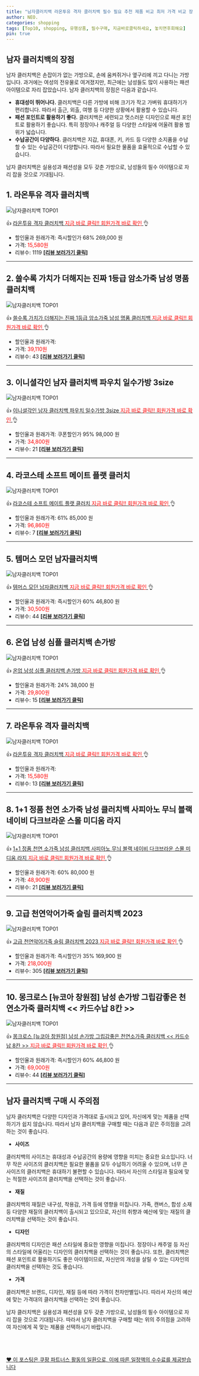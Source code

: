 ```yaml
---
title: "남자클러치백 라온투유 격자 클러치백 필수 필요 추천 제품 비교 최저 가격 비교 장점 구매 후기 구매평"
author: NEO.
categories: shopping
tags: [Top10, shopping, 유행상품, 필수구매, 지금바로클릭하세요, 놓치면후회해요]
pin: true
---
```

**<h2>남자 클러치백의 장점</h2>**

남자 클러치백은 손잡이가 없는 가방으로, 손에 움켜쥐거나 옆구리에 끼고 다니는 가방입니다. 과거에는 여성의 전유물로 여겨졌지만, 최근에는 남성들도 많이 사용하는 패션 아이템으로 자리 잡았습니다. 남자 클러치백의 장점은 다음과 같습니다.

* **휴대성이 뛰어나다.** 클러치백은 다른 가방에 비해 크기가 작고 가벼워 휴대하기가 편리합니다. 따라서 출근, 외출, 여행 등 다양한 상황에서 활용할 수 있습니다.
* **패션 포인트로 활용하기 좋다.** 클러치백은 세련되고 멋스러운 디자인으로 패션 포인트로 활용하기 좋습니다. 특히 정장이나 캐주얼 등 다양한 스타일에 어울려 활용 범위가 넓습니다.
* **수납공간이 다양하다.** 클러치백은 지갑, 휴대폰, 키, 카드 등 다양한 소지품을 수납할 수 있는 수납공간이 다양합니다. 따라서 필요한 물품을 효율적으로 수납할 수 있습니다.

남자 클러치백은 실용성과 패션성을 모두 갖춘 가방으로, 남성들의 필수 아이템으로 자리 잡을 것으로 기대됩니다.

   

## 1. 라온투유 격자 클러치백

![남자클러치백 TOP01](https://thumbnail10.coupangcdn.com/thumbnails/remote/490x490ex/image/rs_quotation_api/9l4a5ble/67e36b90e6c14d3a86889835181c7514.jpg)


👍 [라온투유 격자 클러치백 <font color=red> 지금 바로 클릭!! 회원가격 바로 확인 </font> ](https://link.coupang.com/re/AFFSDP?lptag=AF3617701&subid=GithubCoopas&pageKey=6078107414&traceid=V0-153&itemId=11253254195&vendorItemId=78530312498) 👌 


- 할인율과 원래가격: 즉시할인가 68%  269,000   원
- 가격: <span style='color:red'>15,580원</span>
- 리뷰수: 1119  [**[리뷰 보러가기 클릭]**](https://link.coupang.com/re/AFFSDP?lptag=AF3617701&subid=GithubCoopas&pageKey=6078107414&traceid=V0-153&itemId=11253254195&vendorItemId=78530312498)

---


   

## 2. 쓸수록 가치가 더해지는 진짜 1등급 암소가죽 남성 명품 클러치백

![남자클러치백 TOP01](https://thumbnail9.coupangcdn.com/thumbnails/remote/490x490ex/image/vendor_inventory/659f/f6e1c3cf41f416554d8ddec806d8a1cb595e18c99c3cee7b0344b956045c.jpeg)


👍 [쓸수록 가치가 더해지는 진짜 1등급 암소가죽 남성 명품 클러치백 <font color=red> 지금 바로 클릭!! 회원가격 바로 확인 </font> ](https://link.coupang.com/re/AFFSDP?lptag=AF3617701&subid=GithubCoopas&pageKey=7713084196&traceid=V0-153&itemId=20680703156&vendorItemId=87848757717) 👌 


- 할인율과 원래가격: 
- 가격: <span style='color:red'>39,110원</span>
- 리뷰수: 43  [**[리뷰 보러가기 클릭]**](https://link.coupang.com/re/AFFSDP?lptag=AF3617701&subid=GithubCoopas&pageKey=7713084196&traceid=V0-153&itemId=20680703156&vendorItemId=87848757717)

---


   

## 3. 이니셜각인 남자 클러치백 파우치 일수가방 3size

![남자클러치백 TOP01](https://thumbnail10.coupangcdn.com/thumbnails/remote/490x490ex/image/vendor_inventory/0448/aa955f44190e6a299daf1d80c636762201a19a74d682b1bdd54b8f9946e1.jpg)


👍 [이니셜각인 남자 클러치백 파우치 일수가방 3size <font color=red> 지금 바로 클릭!! 회원가격 바로 확인 </font> ](https://link.coupang.com/re/AFFSDP?lptag=AF3617701&subid=GithubCoopas&pageKey=5569263176&traceid=V0-153&itemId=8863528812&vendorItemId=76150236257) 👌 


- 할인율과 원래가격: 쿠폰할인가 95%  98,000   원
- 가격: <span style='color:red'>34,800원</span>
- 리뷰수: 21  [**[리뷰 보러가기 클릭]**](https://link.coupang.com/re/AFFSDP?lptag=AF3617701&subid=GithubCoopas&pageKey=5569263176&traceid=V0-153&itemId=8863528812&vendorItemId=76150236257)

---


   

## 4. 라코스테 소프트 메이트 플랫 클러치

![남자클러치백 TOP01](https://thumbnail10.coupangcdn.com/thumbnails/remote/490x490ex/image/retail/images/4313050393913505-8ad2f528-de22-4e43-b54f-0efb786c6bed.jpg)


👍 [라코스테 소프트 메이트 플랫 클러치 <font color=red> 지금 바로 클릭!! 회원가격 바로 확인 </font> ](https://link.coupang.com/re/AFFSDP?lptag=AF3617701&subid=GithubCoopas&pageKey=6386022348&traceid=V0-153&itemId=13590042673&vendorItemId=80843226434) 👌 


- 할인율과 원래가격: 61%  85,000   원
- 가격: <span style='color:red'>96,860원</span>
- 리뷰수: 7  [**[리뷰 보러가기 클릭]**](https://link.coupang.com/re/AFFSDP?lptag=AF3617701&subid=GithubCoopas&pageKey=6386022348&traceid=V0-153&itemId=13590042673&vendorItemId=80843226434)

---


   

## 5. 템머스 모던 남자클러치백

![남자클러치백 TOP01](https://thumbnail8.coupangcdn.com/thumbnails/remote/490x490ex/image/vendor_inventory/9f2b/c03fbe6b4b042a8eb94ef3e7573359f1d206bab6671621a912b31b58d4da.jpg)


👍 [템머스 모던 남자클러치백 <font color=red> 지금 바로 클릭!! 회원가격 바로 확인 </font> ](https://link.coupang.com/re/AFFSDP?lptag=AF3617701&subid=GithubCoopas&pageKey=7105012251&traceid=V0-153&itemId=17745482358&vendorItemId=85105678151) 👌 


- 할인율과 원래가격: 즉시할인가 60%  46,800   원
- 가격: <span style='color:red'>30,500원</span>
- 리뷰수: 44  [**[리뷰 보러가기 클릭]**](https://link.coupang.com/re/AFFSDP?lptag=AF3617701&subid=GithubCoopas&pageKey=7105012251&traceid=V0-153&itemId=17745482358&vendorItemId=85105678151)

---


   

## 6. 온업 남성 심플 클러치백 손가방

![남자클러치백 TOP01](https://thumbnail7.coupangcdn.com/thumbnails/remote/490x490ex/image/vendor_inventory/698b/55fd9716875d3f996d9bfda8fb0712385bbaa57ce556b0fefa35e4f4291a.jpg)


👍 [온업 남성 심플 클러치백 손가방 <font color=red> 지금 바로 클릭!! 회원가격 바로 확인 </font> ](https://link.coupang.com/re/AFFSDP?lptag=AF3617701&subid=GithubCoopas&pageKey=7486013698&traceid=V0-153&itemId=19565662984&vendorItemId=86673536896) 👌 


- 할인율과 원래가격: 24%  38,000   원
- 가격: <span style='color:red'>29,800원</span>
- 리뷰수: 15  [**[리뷰 보러가기 클릭]**](https://link.coupang.com/re/AFFSDP?lptag=AF3617701&subid=GithubCoopas&pageKey=7486013698&traceid=V0-153&itemId=19565662984&vendorItemId=86673536896)

---


   

## 7. 라온투유 격자 클러치백

![남자클러치백 TOP01](https://thumbnail10.coupangcdn.com/thumbnails/remote/490x490ex/image/rs_quotation_api/9l4a5ble/67e36b90e6c14d3a86889835181c7514.jpg)


👍 [라온투유 격자 클러치백 <font color=red> 지금 바로 클릭!! 회원가격 바로 확인 </font> ](https://link.coupang.com/re/AFFSDP?lptag=AF3617701&subid=GithubCoopas&pageKey=6078107414&traceid=V0-153&itemId=11253254195&vendorItemId=78530312498) 👌 


- 할인율과 원래가격: 
- 가격: <span style='color:red'>15,580원</span>
- 리뷰수: 13  [**[리뷰 보러가기 클릭]**](https://link.coupang.com/re/AFFSDP?lptag=AF3617701&subid=GithubCoopas&pageKey=6078107414&traceid=V0-153&itemId=11253254195&vendorItemId=78530312498)

---


   

## 8. 1+1 정품 천연 소가죽 남성 클러치백 사피아노 무늬 블랙 네이비 다크브라운 스몰 미디움 라지

![남자클러치백 TOP01](https://thumbnail9.coupangcdn.com/thumbnails/remote/490x490ex/image/vendor_inventory/1cbd/469b5978e274646b8c8a1922837fa64cc1199393cc5ba96dc1dc7084de38.jpg)


👍 [1+1 정품 천연 소가죽 남성 클러치백 사피아노 무늬 블랙 네이비 다크브라운 스몰 미디움 라지 <font color=red> 지금 바로 클릭!! 회원가격 바로 확인 </font> ](https://link.coupang.com/re/AFFSDP?lptag=AF3617701&subid=GithubCoopas&pageKey=7145671217&traceid=V0-153&itemId=17953668456&vendorItemId=84287538778) 👌 


- 할인율과 원래가격: 60%  80,000   원
- 가격: <span style='color:red'>48,900원</span>
- 리뷰수: 21  [**[리뷰 보러가기 클릭]**](https://link.coupang.com/re/AFFSDP?lptag=AF3617701&subid=GithubCoopas&pageKey=7145671217&traceid=V0-153&itemId=17953668456&vendorItemId=84287538778)

---


   

## 9. 고급 천연악어가죽 슬림 클러치백 2023

![남자클러치백 TOP01](https://thumbnail9.coupangcdn.com/thumbnails/remote/490x490ex/image/vendor_inventory/d330/45627c890a793da01723681be23a222f1137ae39165b72dc3ed1f74a603f.jpg)


👍 [고급 천연악어가죽 슬림 클러치백 2023 <font color=red> 지금 바로 클릭!! 회원가격 바로 확인 </font> ](https://link.coupang.com/re/AFFSDP?lptag=AF3617701&subid=GithubCoopas&pageKey=4892877998&traceid=V0-153&itemId=6378176997&vendorItemId=73673280220) 👌 


- 할인율과 원래가격: 즉시할인가 35%  169,900   원
- 가격: <span style='color:red'>218,000원</span>
- 리뷰수: 305  [**[리뷰 보러가기 클릭]**](https://link.coupang.com/re/AFFSDP?lptag=AF3617701&subid=GithubCoopas&pageKey=4892877998&traceid=V0-153&itemId=6378176997&vendorItemId=73673280220)

---


   

## 10. 몽크로스 [뉴코아 창원점] 남성 손가방 그립감좋은 천연소가죽 클러치백 << 카드수납 8칸 >>

![남자클러치백 TOP01](https://thumbnail10.coupangcdn.com/thumbnails/remote/490x490ex/image/vendor_inventory/20b0/d3b201c2e56bdb189d2d2632e1a4eb2f6de9fb1355d4f7ff6811dc55cadf.jpg)


👍 [몽크로스 [뉴코아 창원점] 남성 손가방 그립감좋은 천연소가죽 클러치백 << 카드수납 8칸 >> <font color=red> 지금 바로 클릭!! 회원가격 바로 확인 </font> ](https://link.coupang.com/re/AFFSDP?lptag=AF3617701&subid=GithubCoopas&pageKey=6914908467&traceid=V0-153&itemId=16677717387&vendorItemId=83240683934) 👌 


- 할인율과 원래가격: 즉시할인가 60%  46,800   원
- 가격: <span style='color:red'>69,000원</span>
- 리뷰수: 44  [**[리뷰 보러가기 클릭]**](https://link.coupang.com/re/AFFSDP?lptag=AF3617701&subid=GithubCoopas&pageKey=6914908467&traceid=V0-153&itemId=16677717387&vendorItemId=83240683934)

---
**<h2>남자 클러치백 구매 시 주의점</h2>**

남자 클러치백은 다양한 디자인과 가격대로 출시되고 있어, 자신에게 맞는 제품을 선택하기가 쉽지 않습니다. 따라서 남자 클러치백을 구매할 때는 다음과 같은 주의점을 고려하는 것이 좋습니다.

* **사이즈**

클러치백의 사이즈는 휴대성과 수납공간의 용량에 영향을 미치는 중요한 요소입니다. 너무 작은 사이즈의 클러치백은 필요한 물품을 모두 수납하기 어려울 수 있으며, 너무 큰 사이즈의 클러치백은 휴대하기 불편할 수 있습니다. 따라서 자신의 스타일과 필요에 맞는 적절한 사이즈의 클러치백을 선택하는 것이 좋습니다.

* **재질**

클러치백의 재질은 내구성, 착용감, 가격 등에 영향을 미칩니다. 가죽, 캔버스, 합성 소재 등 다양한 재질의 클러치백이 출시되고 있으므로, 자신의 취향과 예산에 맞는 재질의 클러치백을 선택하는 것이 좋습니다.

* **디자인**

클러치백의 디자인은 패션 스타일에 중요한 영향을 미칩니다. 정장이나 캐주얼 등 자신의 스타일에 어울리는 디자인의 클러치백을 선택하는 것이 좋습니다. 또한, 클러치백은 패션 포인트로 활용하기도 좋은 아이템이므로, 자신만의 개성을 살릴 수 있는 디자인의 클러치백을 선택하는 것도 좋습니다.

* **가격**

클러치백은 브랜드, 디자인, 재질 등에 따라 가격이 천차만별입니다. 따라서 자신의 예산에 맞는 가격대의 클러치백을 선택하는 것이 좋습니다.

남자 클러치백은 실용성과 패션성을 모두 갖춘 가방으로, 남성들의 필수 아이템으로 자리 잡을 것으로 기대됩니다. 따라서 남자 클러치백을 구매할 때는 위의 주의점을 고려하여 자신에게 꼭 맞는 제품을 선택하시기 바랍니다.<br><br><br><br><br> [ ❤  이 포스팅은 쿠팡 파트너스 활동의 일환으로, 이에 따른 일정액의 수수료를 제공받습니다](https://link.coupang.com/a/bcEFyh)